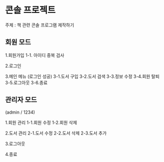 # 콘솔 프로젝트

주제 : 책 관련 콘솔 프로그램 제작하기

## 회원 모드

1.회원가입
 1-1. 아이디 중복 검사
 
2.로그인

3.메인 메뉴 (로그인 성공)
 3-1.도서 구입
 3-2.도서 검색
 3-3.정보 수정
 3-4.회원 탈퇴
 3-5.로그아웃
 3-6.종료
 
 ## 관리자 모드
 (admin / 1234)
 
 1.회원 관리
  1-1.회원 수정
  1-2.회원 삭제
  
 2.도서 관리
  2-1.도서 수정
  2-2.도서 삭제
  2-3.도서 추가
  
 3.로그아웃
 
 4.종료
